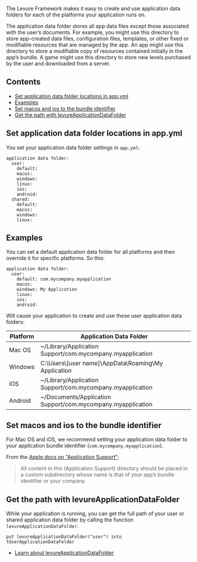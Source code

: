 The Levure Framework makes it easy to create and use application data folders for each of the platforms your application runs on.

The application data folder stores all app data files except those associated with the user’s documents. For example, you might use this directory to store app-created data files, configuration files, templates, or other fixed or modifiable resources that are managed by the app. An app might use this directory to store a modifiable copy of resources contained initially in the app’s bundle. A game might use this directory to store new levels purchased by the user and downloaded from a server.

## Contents

* [Set application data folder locations in app.yml](#set-application-data-folder-locations-in-appyml)
* [Examples](#examples)
* [Set macos and ios to the bundle identifier](#set-macos-and-ios-to-the-bundle-identifier)
* [Get the path with levureApplicationDataFolder](#get-the-path-with-levureapplicationdatafolder)

## Set application data folder locations in app.yml

You set your application data folder settings in `app.yml`:

```
application data folder:
  user:
    default:
    macos:
    windows:
    linux:
    ios:
    android:
  shared:
    default:
    macos:
    windows:
    linux:
```

## Examples

You can set a default application data folder for all platforms and then override it for specific platforms. So this:

```
application data folder:
  user:
    default: com.mycompany.myapplication
    macos:
    windows: My Application
    linux:
    ios:
    android:
```

Will cause your application to create and use these user application data folders:

| Platform | Application Data Folder |
| ---- | ----------- |
| Mac OS |  ~/Library/Application Support/com.mycompany.myapplication |
| Windows |  C:\\Users\\[user name]\\AppData\\Roaming\\My Application |
| iOS |  ~/Library/Application Support/com.mycompany.myapplication |
| Android |  ~/Documents/Application Support/com.mycompany.myapplication |

## Set macos and ios to the bundle identifier

For Mac OS and iOS, we recommend setting your application data folder to your application bundle identifier (`com.mycompany.myapplication`).

From the [Apple docs on "Application Support"](https://developer.apple.com/library/content/documentation/FileManagement/Conceptual/FileSystemProgrammingGuide/FileSystemOverview/FileSystemOverview.html#//apple_ref/doc/uid/TP40010672-CH2-SW1):

> All content in this (Application Support) directory should be placed in a custom subdirectory whose name is that of your app’s bundle identifier or your company.

## Get the path with levureApplicationDataFolder

While your application is running, you can get the full path of your user or shared application data folder by calling the function `levureApplicationDataFolder`.

```
put levureApplicationDataFolder("user") into tUserApplicationDataFolder
```

* [Learn about levureApplicationDataFolder](Levure-API#levureApplicationDataFolder)
